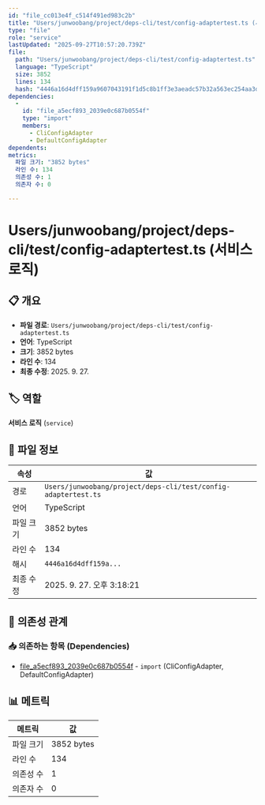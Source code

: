```yaml
---
id: "file_cc013e4f_c514f491ed983c2b"
title: "Users/junwoobang/project/deps-cli/test/config-adaptertest.ts (서비스 로직)"
type: "file"
role: "service"
lastUpdated: "2025-09-27T10:57:20.739Z"
file:
  path: "Users/junwoobang/project/deps-cli/test/config-adaptertest.ts"
  language: "TypeScript"
  size: 3852
  lines: 134
  hash: "4446a16d4dff159a9607043191f1d5c8b1ff3e3aeadc57b32a563ec254aa3d31"
dependencies:
  -
    id: "file_a5ecf893_2039e0c687b0554f"
    type: "import"
    members:
      - CliConfigAdapter
      - DefaultConfigAdapter
dependents:
metrics:
  파일 크기: "3852 bytes"
  라인 수: 134
  의존성 수: 1
  의존자 수: 0

---
```


# Users/junwoobang/project/deps-cli/test/config-adaptertest.ts (서비스 로직)

## 📋 개요

- **파일 경로**: `Users/junwoobang/project/deps-cli/test/config-adaptertest.ts`
- **언어**: TypeScript
- **크기**: 3852 bytes
- **라인 수**: 134
- **최종 수정**: 2025. 9. 27.

## 🏷️ 역할

**서비스 로직** (`service`)

## 📄 파일 정보

| 속성 | 값 |
|------|----|
| 경로 | `Users/junwoobang/project/deps-cli/test/config-adaptertest.ts` |
| 언어 | TypeScript |
| 파일 크기 | 3852 bytes |
| 라인 수 | 134 |
| 해시 | `4446a16d4dff159a...` |
| 최종 수정 | 2025. 9. 27. 오후 3:18:21 |

## 🔗 의존성 관계

### 📥 의존하는 항목 (Dependencies)

- [file_a5ecf893_2039e0c687b0554f](file_a5ecf893_2039e0c687b0554f.md) - `import` (CliConfigAdapter, DefaultConfigAdapter)

## 📊 메트릭

| 메트릭 | 값 |
|--------|----|
| 파일 크기 | 3852 bytes |
| 라인 수 | 134 |
| 의존성 수 | 1 |
| 의존자 수 | 0 |

